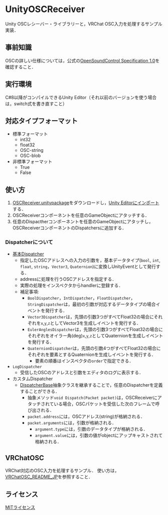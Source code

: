 # UnityOSCReceiver
Unity OSCレシーバー・ライブラリーと，VRChat OSC入力を処理するサンプル実装．

## 事前知識
OSCの詳しい仕様については，公式の[OpenSoundControl Specification 1.0](https://opensoundcontrol.stanford.edu/spec-1_0.html)を確認すること．

## 実行環境
C#8以降がコンパイルできるUnity Editor（それ以前のバージョンを使う場合は，switch式を書き直すこと）

## 対応タイプフォーマット
- 標準フォーマット
    - int32
    - float32
    - OSC-string
    - OSC-blob
- 非標準フォーマット
    - True
    - False

## 使い方
1. [OSCReceiver.unitypackage](./OSCReceiver.unitypackage)をダウンロードし，[Unity Editorにインポート](https://docs.unity3d.com/Manual/AssetPackagesImport.html)する．
2. OSCReceiverコンポーネントを任意のGameObjectにアタッチする．
3. 任意のDispactherコンポーネントを任意のGameObjectにアタッチし，OSCReceiverコンポーネントのDispatchersに追加する．

### Dispatcherについて
- [基本Dispatcher](./Scripts/Dispatchers/)
    - 指定したOSCアドレスへの入力の引数を，基本データタイプ(`bool`, `int`, `float`, `string`，`Vector3`, `Quaternion`)に変換しUnityEventとして発行する．
    - addressに処理を行うOSCアドレスを指定する．
    - 実際の処理をインスペクタからhandlerに登録する．
    - 補足事項:
        - `BoolDispatcher`，`IntDispatcher`，`FloatDispatcher`，`StringDispatcher`は，最初の引数が対応するデータタイプの場合イベントを発行する．
        - `Vector3Dispatcher`は，先頭の引数3つがすべてFloat32の場合にそれぞれを`x`,`y`,`z`としてVector3を生成しイベントを発行する．
        - `EulerAnglesDispatcher`は，先頭の引数3つがすべてFloat32の場合にそれぞれをオイラー角(deg)`x`,`y`,`z`としてQuaternionを生成しイベントを発行する．
        - `QuaternionDispatcher`は，先頭の引数4つがすべてFloat32の場合にそれぞれを要素とするQuaternionを生成しイベントを発行する．
            - 要素の順番はインスペクタの`order`で指定できる．
- `LogDispatcher`
    - 受信したOSCのアドレスと引数をエディタのログに表示する．
- カスタムDispatcher
    - [DispatcherBase](./Scripts/DispatcherBase.cs)抽象クラスを継承することで，任意のDispatcherを定義することができる．
        - 抽象メソッド`void Dispatch(Packet packet)`は，OSCReceiverにアタッチされている場合，OSCパケットを受信した次のフレームで呼び出される．
        - `packet.address`には，OSCアドレス(string)が格納される．
        - `packet.arguments`には，引数が格納される．
            - `argument.type`には，引数のデータタイプが格納される．
            - `argument.value`には，引数の値がobjectにアップキャストされて格納される．

## VRChatOSC
VRChat対応のOSC入力を処理するサンプル．
使い方は，[VRChatOSC_README_JP](./Samples/VRChatOSC/VRChatOSC_README_JP.md)を参照すること．

## ライセンス
[MITライセンス](./LICENSE)